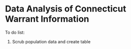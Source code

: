 # Data Analysis of Connecticut Warrant Information

To do list:
1. Scrub population data and create table